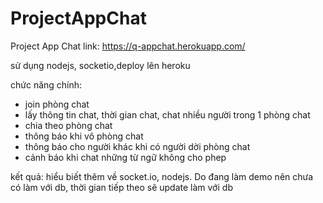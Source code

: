 # ProjectAppChat
Project App Chat
link: https://q-appchat.herokuapp.com/

sử dụng nodejs, socketio,deploy lên heroku

chức năng chính:
  - join phòng chat
  - lấy thông tin chat, thời gian chat, chat nhiều người trong 1 phòng chat
  - chia theo phòng chat
  - thông báo khi vô phòng chat
  - thông báo cho người khác khi có người dời phòng chat
  - cảnh báo khi chat những từ ngữ không cho phep


kết quả: hiểu biết thêm về socket.io, nodejs. Do đang làm demo nên chưa có làm với db, thời gian tiếp theo sẽ update làm với db
